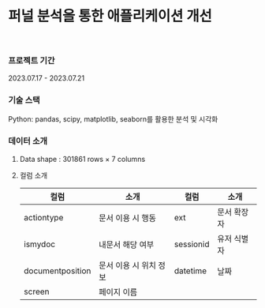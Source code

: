 # 퍼널 분석을 통한 애플리케이션 개선

<br>

### 프로젝트 기간
2023.07.17 - 2023.07.21

### 기술 스택
Python: pandas, scipy, matplotlib, seaborn를 활용한 분석 및 시각화

### 데이터 소개
1. Data shape : 301861 rows × 7 columns
2. 컬럼 소개
    
    
    | 컬럼  | 소개 | 컬럼  | 소개 |
    | --- | --- | --- | --- |
    | actiontype | 문서 이용 시 행동 | ext | 문서 확장자 |
    | ismydoc | 내문서 해당 여부 | sessionid | 유저 식별자 |
    | documentposition | 문서 이용 시 위치 정보 | datetime | 날짜 |
    | screen | 페이지 이름 |  |  |

